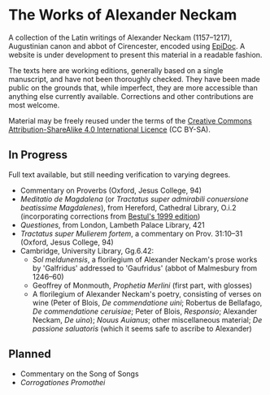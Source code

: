 # The Works of Alexander Neckam

A collection of the Latin writings of Alexander Neckam (1157–1217), Augustinian canon and abbot of Cirencester, encoded using [EpiDoc](http://epidoc.sourceforge.net). A website is under development to present this material in a readable fashion.

The texts here are working editions, generally based on a single manuscript, and have not been thoroughly checked. They have been made public on the grounds that, while imperfect, they are more accessible than anything else currently available. Corrections and other contributions are most welcome.

Material may be freely reused under the terms of the [Creative Commons Attribution-ShareAlike 4.0 International Licence](http://creativecommons.org/licenses/by-sa/4.0/) (CC BY-SA).

## In Progress

Full text available, but still needing verification to varying degrees.

- Commentary on Proverbs (Oxford, Jesus College, 94)
- *Meditatio de Magdalena* (or *Tractatus super admirabili conuersione beatissime Magdalenes*), from Hereford, Cathedral Library, O.i.2 (incorporating corrections from [Bestul's 1999 edition](http://dx.doi.org/10.1484/J.JML.2.304112))
- *Questiones*, from London, Lambeth Palace Library, 421
- *Tractatus super Mulierem fortem*, a commentary on Prov. 31:10–31 (Oxford, Jesus College, 94)
- Cambridge, University Library, Gg.6.42:
    - *Sol meldunensis*, a florilegium of Alexander Neckam's prose works by 'Galfridus' addressed to 'Gaufridus' (abbot of Malmesbury from 1246–60)
    - Geoffrey of Monmouth, *Prophetia Merlini* (first part, with glosses)
    - A florilegium of Alexander Neckam's poetry, consisting of verses on wine (Peter of Blois, *De commendatione uini*; Robertus de Bellafago, *De commendatione ceruisiae*; Peter of Blois, *Responsio*; Alexander Neckam, *De uino*); *Nouus Auianus*; other miscellaneous material; *De passione saluatoris* (which it seems safe to ascribe to Alexander)

## Planned

- Commentary on the Song of Songs
- *Corrogationes Promothei*
